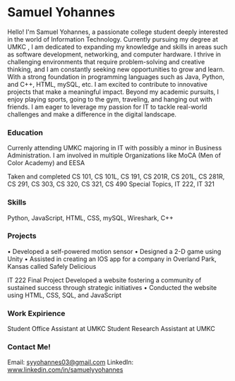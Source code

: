# Samuel Yohannes

Hello! I'm Samuel Yohannes, a passionate college student deeply interested in the world of Information Technology. Currently pursuing my degree at UMKC , I am dedicated to expanding my knowledge and skills in areas such as software development, networking, and computer hardware. I thrive in challenging environments that require problem-solving and creative thinking, and I am constantly seeking new opportunities to grow and learn. With a strong foundation in programming languages such as Java, Python, and C++, HTML, mySQL, etc. I am excited to contribute to innovative projects that make a meaningful impact. Beyond my academic pursuits, I enjoy playing sports, going to the gym, traveling, and hanging out with friends. I am eager to leverage my passion for IT to tackle real-world challenges and make a difference in the digital landscape.

### Education
Currenly attending UMKC majoring in IT with possibly a minor in Business Administration. I am involved in multiple Organizations like MoCA (Men of Color Academy) and EESA

Taken and completed CS 101, CS 101L, CS 191, CS 201R, CS 201L, CS 281R, CS 291, CS 303, CS 320, CS 321, CS 490 Special Topics, IT 222, IT 321

### Skills
Python, JavaScript, HTML, CSS, mySQL, Wireshark, C++

### Projects
• Developed a self-powered motion sensor
• Designed a 2-D game using Unity 
• Assisted in creating an IOS app for a company in Overland Park, Kansas called Safely Delicious

IT 222 Final Project
Developed a website fostering a community of sustained success through strategic initiatives
• Conducted the website using HTML, CSS, SQL, and JavaScript

### Work Expirience

Student Office Assistant at UMKC
Student Research Assistant at UMKC

### Contact Me!

Email: syyohannes03@gmail.com
LinkedIn: www.linkedin.com/in/samuelyyohannes

